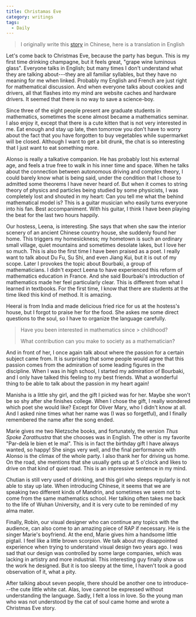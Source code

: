 ```yaml
---
title: Christamas Eve
category: writings
tags:
  - Daily
---
```


> I originally write this [story](/zh/blog/2019-12-24-christamas-eve) in Chinese, here is a translation in English

Let's come back to Christmas Eve, because the party has begun. This is my first time drinking champagne, but it feels great, "grape wine luminous glass". Everyone talks in English; but many times I don't understand what they are talking about---they are all familiar syllables, but they have no meaning for me when linked. Probably my English and French are just right for mathematical discussion. And when everyone talks about cookies and drivers, all that flashes into my mind are website caches and hardware drivers. It seemed that there is no way to save a science-boy.

Since three of the eight people present are graduate students in mathematics, sometimes the scene almost became a mathematics seminar. I also enjoy it, except that there is a cute kitten that is not very interested in me. Eat enough and stay up late, then tomorrow you don't have to worry about the fact that you have forgotten to buy vegetables while supermarket will be closed. Although I want to get a bit drunk, the chat is so interesting that I just want to eat something more.

Alonso is really a talkative companion. He has probably lost his external age, and feels a true free to walk in his inner time and space. When he talks about the connection between autonomous driving and complex theory, I could barely know what is being said, under the condition that I chose to admitted some theorems I have never heard of. But when it comes to string theory of physics and particles being studied by some physicists, I was completely lost and shouted in my heart: Can you tell me what the behind mathematical model is? This is a guitar musician who easily turns everyone into his fan. Best accompaniment. With his guitar, I think I have been playing the beat for the last two hours happily.

Our hostess, Leena, is interesting. She says that when she saw the interior scenery of an ancient Chinese country house, she suddenly found her home. This triggers my homesickness; my hometown is such an ordinary small village, quiet mountains and sometimes desolate lakes, but I love her so much. This is also the first time I have been praised as a poet. I really want to talk about Du Fu, Su Shi, and even Jiang Kui, but it is out of my scope. Later I provokes the topic about Bourbaki, a group of mathematicians. I didn't expect Leena to have experienced this reform of mathematics education in France. And she said Bourbaki's introduction of mathematics made her feel particularly clear. This is different from what I learned in textbooks. For the first time, I know that there are students at the time liked this kind of method. It is amazing.

Heeral is from India and made delicious fried rice for us at the hostess's house, but I forgot to praise her for the food. She askes me some direct questions to the soul, so I have to organize the language carefully.

> Have you been interested in mathematics since > childhood?
>
> What contribution can you make to society as a mathematician?

And in front of her, I once again talk about where the passion for a certain subject came from. It is surprising that some people would agree that this passion comes from the admiration of some leading figures in the discipline. When I was in high school, I started my admiration of Bourbaki, and I only have talked this feeling to my best friends. What a wonderful thing to be able to talk about the passion in my heart again!

Manisha is a little shy girl, and the gift I picked was for her. Maybe she won't be so shy after she finishes college. When I chose the gift, I really wondered which poet she would like? Except for Oliver Mary, who I didn't know at all. And I asked nine times what her name was (I was so forgetful), and I finally remembered the name after the song ended.

Marie gives me two Nietzsche books, and fortunately, the version _Thus Spoke Zarathustra_ that she chooses was in English. The other is my favorite "Par-delà le bien et le mal". This is in fact the birthday gift I have always wanted, so happy! She sings very well, and the final performance with Alonso is the climax of the whole party. I also thank her for driving us home. On the road, she mentions that she usually gets up at 5 o'clock and likes to drive on that kind of quiet road. This is an impressive sentence in my mind.

Chutian is still very used of drinking, and this girl who sleeps regularly is not able to stay up late. When introducing Chinese, it seems that we are speaking two different kinds of Mandrin, and sometimes we seem not to come from the same mathematics school. Her talking often takes me back to the life of Wuhan University, and it is very cute to be reminded of my alma mater.

Finally, Robin, our visual designer who can continue any topics with the audience, can also come to an amazing piece of RAP if necessary. He is the singer Marie's boyfriend. At the end, Marie gives him a handsome little pigtail. I feel like a little brown scorpion. We talk about my disappointed experience when trying to understand visual design two years ago. I was sad that our design was controlled by some large companies, which was lacking in artistry and more industrial. This interesting guy finally show us the work he designed. But it is too sleepy at the time, I haven't took a good observation of it, what a pity.

After talking about seven people, there should be another one to introduce---the cute little white cat. Alas, love cannot be expressed without understanding the language. Sadly, I felt a loss in love. So the young man who was not understood by the cat of soul came home and wrote a Christmas Eve story.
